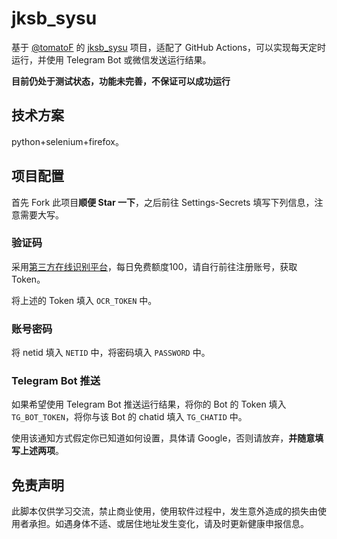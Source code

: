 # jksb_sysu

基于 [@tomatoF](https://github.com/tomatoF) 的 [jksb_sysu](https://github.com/tomatoF/jksb_sysu) 项目，适配了 GitHub Actions，可以实现每天定时运行，并使用 Telegram Bot 或微信发送运行结果。

**目前仍处于测试状态，功能未完善，不保证可以成功运行**

## 技术方案

python+selenium+firefox。

## 项目配置

首先 Fork 此项目**顺便 Star 一下**，之后前往 Settings-Secrets 填写下列信息，注意需要大写。

### 验证码

采用[第三方在线识别平台](http://fast.95man.com)，每日免费额度100，请自行前往注册账号，获取 Token。

将上述的 Token 填入 `OCR_TOKEN` 中。

### 账号密码

将 netid 填入 `NETID` 中，将密码填入 `PASSWORD` 中。

### Telegram Bot 推送

如果希望使用 Telegram Bot 推送运行结果，将你的 Bot 的 Token 填入 `TG_BOT_TOKEN`，将你与该 Bot 的 chatid 填入 `TG_CHATID` 中。

使用该通知方式假定你已知道如何设置，具体请 Google，否则请放弃，**并随意填写上述两项**。

## 免责声明

此脚本仅供学习交流，禁止商业使用，使用软件过程中，发生意外造成的损失由使用者承担。如遇身体不适、或居住地址发生变化，请及时更新健康申报信息。
